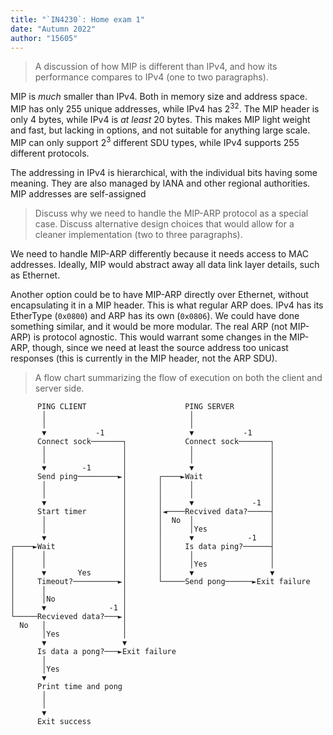 ```yaml
---
title: "`IN4230`: Home exam 1"
date: "Autumn 2022"
author: "15605"
---
```


> A discussion of how MIP is different than IPv4, and how its performance
> compares to IPv4 (one to two paragraphs).

MIP is *much* smaller than IPv4. Both in memory size and address space. MIP has
only 255 unique addresses, while IPv4 has $2^{32}$. The MIP header is only 4
bytes, while IPv4 is *at least* 20 bytes. This makes MIP light weight and fast,
but lacking in options, and not suitable for anything large scale. MIP can only
support $2^3$ different SDU types, while IPv4 supports 255 different protocols.

The addressing in IPv4 is hierarchical, with the individual bits having some
meaning. They are also managed by IANA and other regional authorities. MIP
addresses are self-assigned 

> Discuss why we need to handle the MIP-ARP protocol as a special case. Discuss
> alternative design choices that would allow for a cleaner implementation (two
> to three paragraphs).

We need to handle MIP-ARP differently because it needs access to MAC addresses.
Ideally, MIP would abstract away all data link layer details, such as Ethernet.

Another option could be to have MIP-ARP directly over Ethernet, without
encapsulating it in a MIP header. This is what regular ARP does. IPv4 has its
EtherType (`0x0800`) and ARP has its own (`0x0806`). We could have done
something similar, and it would be more modular. The real ARP (not MIP-ARP) is
protocol agnostic. This would warrant some changes in the MIP-ARP, though,
since we need at least the source address too unicast responses (this is
currently in the MIP header, not the ARP SDU).

> A flow chart summarizing the flow of execution on both the client and server
> side.

```
      PING CLIENT                      PING SERVER
       │                                │
       │                                │
       ▼           -1                   ▼           -1
      Connect sock───────┐             Connect sock───────┐
       │                 │              │                 │
       │                 │              │                 │
       ▼        -1       │              ▼                 │
      Send ping─────────►│       ┌────►Wait               │
       │                 │       │      │                 │
       │                 │       │      │                 │
       ▼                 │       │      ▼             -1  │
      Start timer        │       │◄────Recvived data?─────┤
       │                 │       │  No  │                 │
       │                 │       │      │Yes              │
       ▼                 │       │      ▼            -1   │
┌────►Wait               │       │     Is data ping?──────┤
│      │                 │       │      │                 │
│      │                 │       │      │Yes              │
│      ▼       Yes       │       │      ▼                 ▼
│     Timeout?──────────►│       └─────Send pong──────►Exit failure
│      │                 │
│      │No               │
│      ▼              -1 │
└─────Recvieved data?───►│
  No   │                 │
       │Yes              │
       ▼                 ▼
      Is data a pong?───►Exit failure
       │
       │Yes
       ▼
      Print time and pong             
       │
       │
       ▼                              
      Exit success
```
